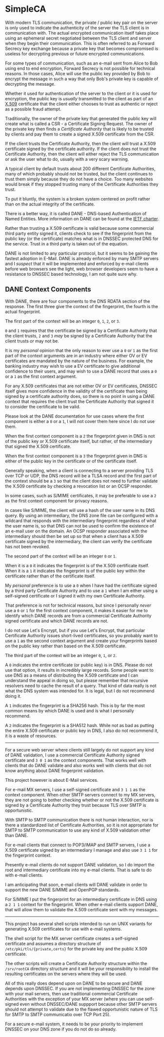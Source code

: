 SimpleCA
========

With modern TLS communication, the private / public key pair on the server is
only used to indicate the authenticity of the server the TLS client is in
communication with. The actual encrypted communication itself takes place using
an ephemeral secret negotiated between the TLS client and server when they
begin their communication. This is often referred to as Forward Secrecy key
exchange because a private key that becomes compromised is useless for
decrypting previous or future encrypted communications.

For some types of communication, such as an e-mail sent from Alice to Bob using
end to end encryption, Forward Secrecy is not possible for technical reasons.
In those cases, Alice will use the public key provided by Bob to encrypt the
message in such a way that only Bob's private key is capable of decrypting the
message.

Whether it used for authentication of the server to the client or it is used
for encryption, the public key is *usually* transmitted to the client as part
of an [X.509](https://en.wikipedia.org/wiki/X.509) certificate that the client
either chooses to trust as authentic or reject as a possible fraud attempt.

Traditionally, the owner of the private key that generated the public key will
create what is called a CSR - a Certificate Signing Request. The owner of the
private key then finds a *Certificate Authority* that is likely to be trusted
by clients and pay them to create a signed X.509 certificate from the CSR.

If the client trusts the Certificate Authority, then the client will trust a
X.509 certificate signed by the certificate authority. If the client does not
trust the Certificate Authority, then the client will either reject the TLS
communication or ask the user what to do, usually with a very scary warning.

A typical client by default trusts about 200 different Certificate Authorities,
many of which probably should not be trusted, but the client continues to trust
them simply because they do not have a choice. Too many websites would break if
they stopped trusting many of the Certificate Authorities they trust.

To put it bluntly, the system is a broken system centered on profit rather than
on the actual integrity of the certificate.

There is a better way, it is called DANE - DNS-based Authentication of Named
Entities. More information on DANE can be found at the
[IETF charter](https://datatracker.ietf.org/wg/dane/charter/).

Rather than trusting a X.509 certificate is valid because some commercial third
party entity signed it, clients check to see if the fingerprint from the public
key (or the certificate) matches what is in DNSSEC protected DNS for the
service. Trust in a third party is taken out of the equation.

DANE is not limited to any particular protocol, but it seems to be gaining the
fastest adoption in E-Mail. DANE is already enforced by many SMTP servers and
I *suspect* that it will be implemented and enforced by e-mail clients before
web browsers see the light, web browser developers seem to have a resistance to
DNSSEC based technology, I am not quite sure why.

DANE Context Components
-----------------------

With DANE, there are four components to the DNS RDATA section of the response.
The first three give the context of the fingerprint, the fourth is the actual
fingerprint.

The first part of the context will be an integer `0`, `1`, `2`, or `3`.

`0` and `1` requires that the certificate be signed by a Certificate Authority
that the client trusts, `2` and `3` *may* be signed by a Certificate Authority
that the client trusts or may not be.

It is my *personal* opinion that the only reason to ever use a `0` or `1` as
the first part of the context arguments are in an industry where either OV or
EV certificates are mandated by the nature of the business. For example, the
banking industry may wish to use a EV certificate to give additional confidence
to their users, and may wish to use a DANE record that uses a `0` or a `1` as
the first context argument.

For any X.509 certificates that are not either OV or EV certificates, DNSSEC
itself gives more confidence in the validity of the certificate than being
signed by a certificate authority does, so there is no point in using a DANE
context that requires the client trust the Certificate Authority that signed it
to consider the certificate to be valid.

Please look at the DANE documentation for use cases where the first component
is either a `0` or a `1`, I will not cover them here since I do not use them.

When the first context component is a `2` the fingerprint given in DNS is not
of the public key or X.509 certificate itself, but rather, of the intermediary
that signed the X.509 certificate.

When the first context component is a `3` the fingerprint given in DNS is
either of the public key in the certificate or of the certificate itself.

Generally speaking, when a client is connecting to a server providing TLS over
TCP or UDP, the DNS record will be a TLSA record and the first part of the
context should be a `3` so that the client does not need to further validate
the X.509 certificate by checking a revocation list or an OCSP responder.

In some cases, such as S/MIME certificates, it may be preferable to use a `2`
as the first context component for privacy reasons.

In cases like S/MIME, the client will use a hash of the user name in its DNS
query. By using an intermediary, the DNS zone file can be configured with a
wildcard that responds with the intermediary fingerprint regardless of what the
user name is, so that DNS can not be used to confirm the existence of an e-mail
user on the domain. An OCSP responder associated with the intermediary should
then be set up so that when a client has a X.509 certificate signed by the
intermediary, the client can verify the certificate has not been revoked.

The second part of the context will be an integer `0` or `1`.

When it is a `0` it indicates the fingerprint is of the X.509 certificate
itself. When it is a `1` it indicates the fingerprint is of the public key
within the certificate rather than of the certificate itself.

My *personal* preference is to use a `0` when I have had the certificate signed
by a third party Certificate Authority and to use a `1` when I am either using
a self-signed certificate or I signed it with my own Certificate Authority.

That preference is not for technical reasons, but since I personally *never*
use a `0` or `1` for the first context component, it makes it easier for me to
identify which DANE records are from a commercial Certificate Authority signed
certificate and which DANE records are not.

I do not use Let's Encrypt, but if you use Let's Encrypt, that particular
Certificate Authority issues short-lived certificates, so you probably want to
use a `1` as the second context argument and create your fingerprints based on
the public key rather than based on the X.509 certificate.

The third part of the context will be an integer `0`, `1`, or `2`.

A `0` indicates the entire certificate (or public key) is in DNS. Please do not
use that option, it results in incredibly large records. Some people want to
use DNS as a means of distributing the X.509 certificate and I can understand
the appeal in doing so, but please remember that recursive resolvers need to
cache the result of a query. That kind of data really is not what the DNS
system was intended for. It is legal, but I do not recommend doing it.

A `1` indicates the fingerprint is a SHA256 hash. This is by far the most
common means by which DANE is used and is what I personally recommend.

A `2` indicates the fingerprint is a SHA512 hash. While not as bad as putting
the entire X.509 certificate or public key in DNS, I also do not recommend it,
it is a waste of resources.

* * * * *

For a secure web server where clients still largely do not support any kind of
DANE validation, I use a commercial Certificate Authority signed certificate
and `3 0 1` as the context components. That works well with clients that do
DANE validate and also works well with clients that do not know anything about
DANE fingerprint validation.

This project however is about E-Mail services.

For e-mail MX servers, I use a self-signed certificate and `3 1 1` as the
context component. When other SMTP servers connect to my MX servers, they are
not going to bother checking whether or not the X.509 certificate is signed by
a Certificate Authority they trust because TLS over SMTP is opportunistic.

With SMTP to SMTP communication there is not human interaction, nor is there a
standardized list of Certificate Authorities, so it is not appropriate for SMTP
to SMTP communication to use any kind of X.509 validation other than DANE.

For e-mail clients that connect to POP3/IMAP and SMTP servers, I use a X.509
certificate signed by an intermediary I manage and also use `3 1 1` for the
fingerprint context.

Presently e-mail clients do not support DANE validation, so I do import the
root and intermediary certificate into my e-mail clients. That is safe to do
with e-mail clients.

I am anticipating that soon, e-mail clients will DANE validate in order to
support the new DANE S/MIME and OpenPGP standards.

For S/MIME I put the fingerprint for an intermediary certificate in DNS using
a `2 1 1` context for the fingerprint. When other e-mail clients support DANE,
that will allow them to validate the X.509 certificate sent with my messages.

* * * * *

This project has several shell scripts intended to run on UNIX variants for
generating X.509 certificates for use with e-mail systems.

The shell script for the MX server certificate creates a self-signed
certificate and assumes a directory structure of `/etc/pki/tls/{private,certs}`
for the private key and the public X.509 certificate.

The other scripts will create a Certificate Authority structure within the
`/srv/rootCA` directory structure and it will be your responsibility to install
the resulting certificates on the servers where they will be used.

All of this really does depend upon on DANE to be secure and DANE depends upon
DNSSEC. If you are not implementing DNSSEC for the zone with your mail servers,
then use traditional commercial Certificate Authorities with the exception of
your MX server (where you can use self-signed even without DNSSEC/DANE
suppport because other SMTP servers should not attempt to validate due to the
flawed opportunistic nature of TLS for SMTP to SMTP communicatio over TCP Port
25).

For a secure e-mail system, it needs to be your priority to implement DNSSEC on
your DNS zone if you do not do so already.
